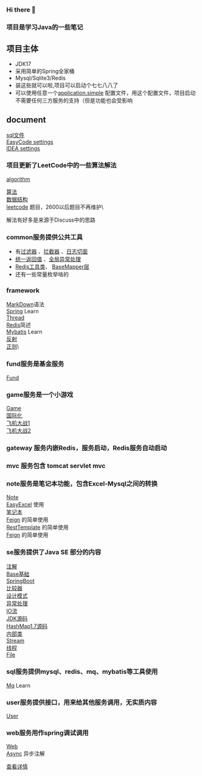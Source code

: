 ### Hi there 👋

<!--
**icboluo/icboluo** is a ✨ _special_ ✨ repository because its `README.md` (this file) appears on your GitHub profile.

Here are some ideas to get you started:

- 🔭 I’m currently working on ...
- 🌱 I’m currently learning ...
- 👯 I’m looking to collaborate on ...
- 🤔 I’m looking for help with ...
- 💬 Ask me about ...
- 📫 How to reach me: ...
- 😄 Pronouns: ...
- ⚡ Fun fact: ...
-->

### 项目是学习Java的一些笔记

## 项目主体

* JDK17
* 采用简单的Spring全家桶
* Mysql/Sqlite3/Redis
* 装这些就可以啦,项目可以启动个七七八八了
* 可以使用任意一个[application.simple](icboluo-note/src/main/resources/application-simple.yml)
  配置文件，用这个配置文件，项目启动不需要任何三方服务的支持（但是功能也会受影响

## document

[sql文件](document/sql)\
[EasyCode settings](document/EasyCodeConfig.json)\
[IDEA settings](document/settings.zip)

### 项目更新了LeetCode中的一些算法解法

[algorithm](icboluo-algorithm/src/main/java/com/icboluo)

[算法](icboluo-algorithm/src/main/java/com/icboluo/algorithm)\
[数据结构](icboluo-algorithm/src/main/java/com/icboluo/datastructure)\
[leetcode](icboluo-algorithm/src/main/java/com/icboluo/leetcode) 题目，2600以后题目不再维护\

解法有好多是来源于Discuss中的思路

### common服务提供公共工具

- 有[过滤器](icboluo-common/icboluo-supper/src/main/java/com/icboluo/filter/HttpFilter.java)
  、[拦截器](icboluo-common/icboluo-supper/src/main/java/com/icboluo/interceptor/WebContextInterceptor.java)
  、[日志切面](icboluo-common/icboluo-supper/src/main/java/com/icboluo/aop/HttpAspect.java)
- [统一返回值](icboluo-common/icboluo-supper/src/main/java/com/icboluo/common/ResponseResultHandler.java)
  、[全局异常处理](icboluo-common/icboluo-supper/src/main/java/com/icboluo/common/GlobalControllerExceptionHandler.java)
- [Redis工具类](icboluo-common/icboluo-mapper/src/main/java/com/icboluo/common/redis/RedisLogAspect.java)、
  [BaseMapper层](icboluo-common/icboluo-mapper/src/main/java/com/icboluo/common/MyBaseMapper.java)
- 还有一些常量枚举啥的

### framework

[MarkDown](icboluo-framework/icboluo-framework-base/src/main/java/com/icboluo/framework/MarkDown.md)语法\
[Spring](icboluo-framework/icboluo-framework-base/src/main/java/com/icboluo/spring) Learn\
[Thread](icboluo-framework/icboluo-framework-base/src/main/java/com/icboluo/thread)\
[Redis](icboluo-framework/icboluo-framework-base/src/main/java/com/icboluo/framework/Redis.md)简述\
[Mybatis](icboluo-framework/icboluo-framework-base/src/main/java/com/icboluo/framework/Mybatis.md) Learn\
[反射](icboluo-framework/icboluo-framework-base/src/main/java/com/icboluo/framework/ReflectTest.java)\
[正则](icboluo-framework/icboluo-framework-base/src/main/java/com/icboluo/framework/RegexTest.java)\

### fund服务是基金服务

[Fund](icboluo-fund/src/main/java/com/icboluo)

### game服务是一个小游戏

[Game](icboluo-game/src/main/java/com/icboluo)\
[国际化](icboluo-game/src/main/resources/i18n)\
[飞机大战1](icboluo-game/src/main/java/com/icboluo/fjdz)\
[飞机大战2](icboluo-game/src/main/java/com/icboluo/plane2)

### gateway 服务内嵌Redis，服务启动，Redis服务自动启动

### mvc 服务包含 tomcat servlet mvc

### note服务是笔记本功能，包含Excel-Mysql之间的转换

[Note](icboluo-note/src/main/java/com/icboluo)\
[EasyExcel](icboluo-note/src/main/java/com/icboluo/controller/ExcelController.java) 使用\
[笔记本](icboluo-note/src/main/java/com/icboluo/controller/TimeNoteController.java)\
[Feign](icboluo-note/src/main/java/com/icboluo/feign/UserFeign.java) 的简单使用\
[RestTemplate](icboluo-note/src/main/java/com/icboluo/controller/UserController.java) 的简单使用\
[Feign](icboluo-note/src/main/java/com/icboluo/feign/UserFeign.java) 的简单使用

### se服务提供了Java SE 部分的内容

[注解](icboluo-se/src/main/java/com/icboluo/annotation)\
[Base基础](icboluo-se/src/main/java/com/icboluo/base/clazz.md)\
[SpringBoot](icboluo-se/src/main/java/com/icboluo/base/spring.md)\
[比较器](icboluo-se/src/main/java/com/icboluo/compare)\
[设计模式](icboluo-se/src/main/java/com/icboluo/designpattern)\
[异常处理](icboluo-se/src/main/java/com/icboluo/exception)\
[IO流](icboluo-se/src/main/java/com/icboluo/file)\
[JDK源码](icboluo-se/src/main/java/com/icboluo/jdk)\
[HashMap1.7源码](icboluo-se/src/main/java/com/icboluo/jdk/hashmap/HashMap7.java)\
[内部类](icboluo-se/src/main/java/com/icboluo/nonameclass)\
[Stream](icboluo-se/src/main/java/com/icboluo/stream)\
[线程](icboluo-se/src/main/java/com/icboluo/thread)\
[File](icboluo-se/src/main/java/com/icboluo/file)

### sql服务提供mysql、redis、mq、mybatis等工具使用

[Mq](icboluo-sql/src/main/java/com/icboluo/mq) Learn

### user服务提供接口，用来给其他服务调用，无实质内容

[User](icboluo-user/src/main/java/com/icboluo)

### web服务用作spring调试调用

[Web](icboluo-web/src/main/java/com/icboluo)\
[Async](icboluo-web/src/main/java/com/icboluo/controller/AsyncController.java) 异步注解

[查看详情](document/README.md)


